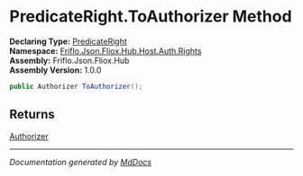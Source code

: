 ﻿<!--  
  <auto-generated>   
    The contents of this file were generated by a tool.  
    Changes to this file may be list if the file is regenerated  
  </auto-generated>   
-->

# PredicateRight.ToAuthorizer Method

**Declaring Type:** [PredicateRight](../index.md)  
**Namespace:** [Friflo.Json.Fliox.Hub.Host.Auth.Rights](../../index.md)  
**Assembly:** Friflo.Json.Fliox.Hub  
**Assembly Version:** 1.0.0

```csharp
public Authorizer ToAuthorizer();
```

## Returns

[Authorizer](../../../Authorizer/index.md)

___

*Documentation generated by [MdDocs](https://github.com/ap0llo/mddocs)*
